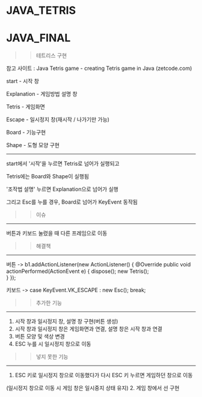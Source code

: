 # JAVA_TETRIS

# JAVA_FINAL
>> 테트리스 구현

참고 사이트 : Java Tetris game - creating Tetris game in Java (zetcode.com)


start - 시작 창

Explanation - 게임방법 설명 창

Tetris - 게임화면

Escape - 일시정지 창(재시작 / 나가기만 가능)

Board - 기능구현

Shape - 도형 모양 구현

-----------------------------------------------

start에서 '시작'을 누르면 Tetris로 넘어가 실행되고 

Tetris에는 Board와 Shape이 실행됨

'조작법 설명' 누르면 Explanation으로 넘어가 실행

그리고 Esc를 누를 경우, Board로 넘어가 KeyEvent 동작됨


>> 이슈 
-----------------------------------------------
버튼과 키보드 눌렸을 때 다른 프레임으로 이동


>> 해결책 
-----------------------------------------------
버튼 -> b1.addActionListener(new ActionListener() {
        	@Override
        	public void actionPerformed(ActionEvent e) {
        		dispose();
        		new Tetris();	
        	}
        });
		
키보드 -> case KeyEvent.VK_ESCAPE : new Esc(); break;


>> 추가한 기능 
-----------------------------------------------
1. 시작 창과 일시정지 창, 설명 창 구현(버튼 생성)
2. 시작 창과 일시정지 창은 게임화면과 연결, 설명 창은 시작 창과 연결
3. 버튼 모양 및 색상 변경
4. ESC 누를 시 일시정지 창으로 이동


>> 넣지 못한 기능 
-----------------------------------------------
1. ESC 키로 일시정지 창으로 이동했다가 다시 ESC 키 누르면 게임하던 창으로 이동

(일시정지 창으로 이동 시 게임 창은 일시중지 상태 유지)
2. 게임 창에서 선 구현

